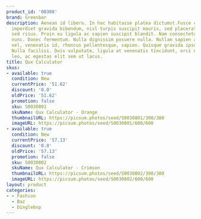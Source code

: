 ```yaml
---
product_id: '00308'
brand: Greenbar
description: Aenean id libero. In hac habitasse platea dictumst.Fusce convallis, mauris
  imperdiet gravida bibendum, nisl turpis suscipit mauris, sed placerat ipsum urna
  sed risus. Proin eu ligula ac sapien suscipit blandit. Nam consectetuer euismod
  nunc. Donec fermentum. Nulla dignissim posuere nulla. Nullam sapien augue, condimentum
  vel, venenatis id, rhoncus pellentesque, sapien. Quisque gravida ipsum non sapien.
  Nulla facilisi. Duis vulputate, ligula at venenatis tincidunt, orci nunc interdum
  leo, ac egestas elit sem ut lacus.
title: Qux Calculator
skus:
- available: true
  condition: New
  currentPrice: '51.62'
  discount: '0.0'
  oldPrice: '51.62'
  promotion: false
  sku: S0030801
  skuName: Qux Calculator - Orange
  thumbnailURL: https://picsum.photos/seed/S0030801/300/300
  imageURL: https://picsum.photos/seed/S0030801/600/600
- available: true
  condition: New
  currentPrice: '57.13'
  discount: '0.0'
  oldPrice: '57.13'
  promotion: false
  sku: S0030802
  skuName: Qux Calculator - Crimson
  thumbnailURL: https://picsum.photos/seed/S0030802/300/300
  imageURL: https://picsum.photos/seed/S0030802/600/600
layout: product
categories:
- - Fashion
  - Baz
  - Dinglebop
---
```

